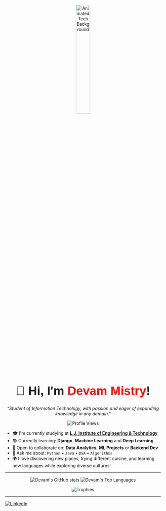 <!-- GitHub README starts here -->
<p align="center">
  <img src="https://media.giphy.com/media/qgQUggAC3Pfv687qPC/giphy.gif" width="30%" alt="Animated Tech Background"/>
</p>
<h1 align="center" style="font-size: 2.8em; font-family: 'Poppins', sans-serif;">👋 Hi, I'm <span style="color:#FF0000;">Devam Mistry</span>!</h1>

<p align="center"><em>"Student of Information Technology, with passion and eager of expanding knowledge in any domain."</em></p>

<p align="center">
  <img src="https://komarev.com/ghpvc/?username=devammistry&label=Profile%20views&color=0e75b6&style=flat" alt="Profile Views" />
</p>

- 🎓 I'm currently studying at [**L.J. Institute of Engineering & Technology**](https://ljku.edu.in/program/engineering-b-e-m-e-10)  
- 📚 Currently learning: **Django**, **Machine Learning** and **Deep Learning**  
- 🤝 Open to collaborate on: **Data Analytics**, **ML Projects** or **Backend Dev**  
- 💬 Ask me about: `Python` • `Java` • `DSA` • `Algorithms`  
- 🌍 I love discovering new places, trying different cuisine, and learning new languages while exploring diverse cultures!

---
<p align="center">
  <img src="https://github-readme-stats.vercel.app/api?username=devammistry&show_icons=true&theme=radical" alt="Devam's GitHub stats" />
  <img src="https://github-readme-stats.vercel.app/api/top-langs/?username=devammistry&layout=compact&theme=radical" alt="Devam's Top Languages" />
</p>

<p align="center">
  <img src="https://github-profile-trophy.vercel.app/?username=devammistry&theme=juicyfresh&no-bg=true&margin-w=15&margin-h=15" alt="Trophies" />
</p>

---

<a href="https://www.linkedin.com/in/devammistry/" target="_blank">
    <img src="https://skillicons.dev/icons?i=linkedin" alt="LinkedIn" />
</a>
